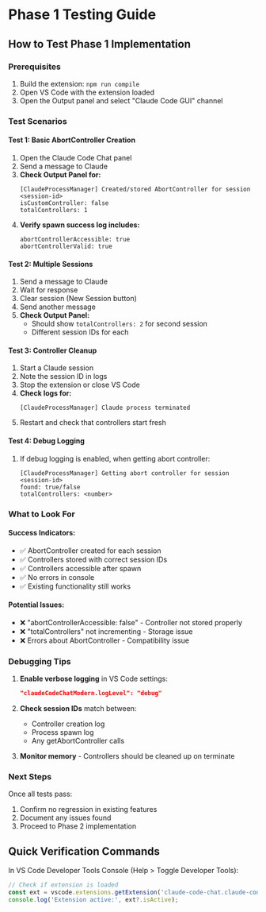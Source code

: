 # Phase 1 Testing Guide

## How to Test Phase 1 Implementation

### Prerequisites
1. Build the extension: `npm run compile`
2. Open VS Code with the extension loaded
3. Open the Output panel and select "Claude Code GUI" channel

### Test Scenarios

#### Test 1: Basic AbortController Creation
1. Open the Claude Code Chat panel
2. Send a message to Claude
3. **Check Output Panel for:**
   ```
   [ClaudeProcessManager] Created/stored AbortController for session <session-id>
   isCustomController: false
   totalControllers: 1
   ```
4. **Verify spawn success log includes:**
   ```
   abortControllerAccessible: true
   abortControllerValid: true
   ```

#### Test 2: Multiple Sessions
1. Send a message to Claude
2. Wait for response
3. Clear session (New Session button)
4. Send another message
5. **Check Output Panel:**
   - Should show `totalControllers: 2` for second session
   - Different session IDs for each

#### Test 3: Controller Cleanup
1. Start a Claude session
2. Note the session ID in logs
3. Stop the extension or close VS Code
4. **Check logs for:**
   ```
   [ClaudeProcessManager] Claude process terminated
   ```
5. Restart and check that controllers start fresh

#### Test 4: Debug Logging
1. If debug logging is enabled, when getting abort controller:
   ```
   [ClaudeProcessManager] Getting abort controller for session <session-id>
   found: true/false
   totalControllers: <number>
   ```

### What to Look For

#### Success Indicators:
- ✅ AbortController created for each session
- ✅ Controllers stored with correct session IDs
- ✅ Controllers accessible after spawn
- ✅ No errors in console
- ✅ Existing functionality still works

#### Potential Issues:
- ❌ "abortControllerAccessible: false" - Controller not stored properly
- ❌ "totalControllers" not incrementing - Storage issue
- ❌ Errors about AbortController - Compatibility issue

### Debugging Tips

1. **Enable verbose logging** in VS Code settings:
   ```json
   "claudeCodeChatModern.logLevel": "debug"
   ```

2. **Check session IDs** match between:
   - Controller creation log
   - Process spawn log
   - Any getAbortController calls

3. **Monitor memory** - Controllers should be cleaned up on terminate

### Next Steps
Once all tests pass:
1. Confirm no regression in existing features
2. Document any issues found
3. Proceed to Phase 2 implementation

## Quick Verification Commands

In VS Code Developer Tools Console (Help > Toggle Developer Tools):
```javascript
// Check if extension is loaded
const ext = vscode.extensions.getExtension('claude-code-chat.claude-code-chat-modern');
console.log('Extension active:', ext?.isActive);
```